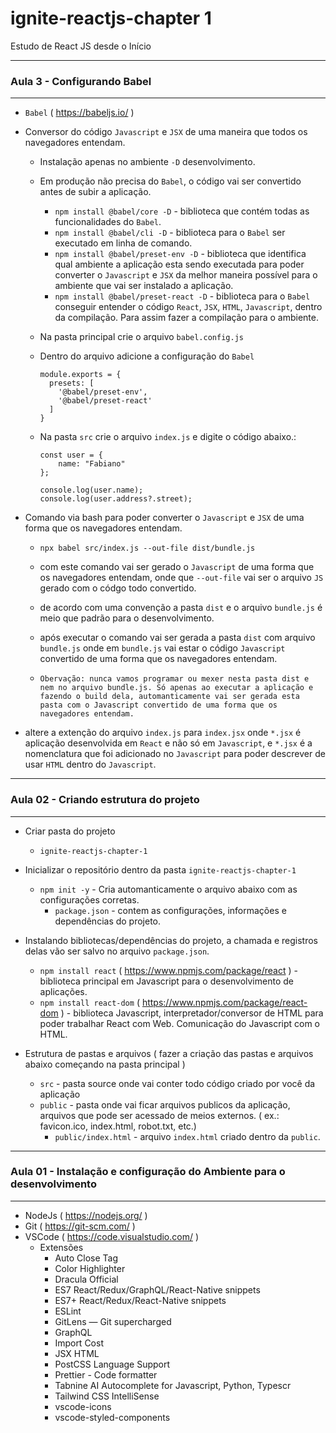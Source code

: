 # ignite-reactjs-chapter 1

Estudo de React JS desde o Início

---

### Aula 3 - Configurando Babel

---

- `Babel` ( https://babeljs.io/ )
- Conversor do código `Javascript` e `JSX` de uma maneira que todos os navegadores entendam.

  - Instalação apenas no ambiente `-D` desenvolvimento.
  - Em produção não precisa do `Babel`, o código vai ser convertido antes de subir a aplicação.

    - `npm install @babel/core -D` - biblioteca que contém todas as funcionalidades do `Babel`.
    - `npm install @babel/cli -D` - biblioteca para o `Babel` ser executado em linha de comando.
    - `npm install @babel/preset-env -D` - biblioteca que identifica qual ambiente a aplicação esta sendo executada para poder converter o `Javascript` e `JSX` da melhor maneira possível para o ambiente que vai ser instalado a aplicação.
    - `npm install @babel/preset-react -D` - biblioteca para o `Babel` conseguir entender o código `React`, `JSX`, `HTML`, `Javascript`, dentro da compilação. Para assim fazer a compilação para o ambiente.

  - Na pasta principal crie o arquivo `babel.config.js`
  - Dentro do arquivo adicione a configuração do `Babel`

    ```lang-js
    module.exports = {
      presets: [
        '@babel/preset-env',
        '@babel/preset-react'
      ]
    }
    ```

  - Na pasta `src` crie o arquivo `index.js` e digite o código abaixo.:

    ```lang-js
    const user = {
        name: "Fabiano"
    };

    console.log(user.name);
    console.log(user.address?.street);
    ```

- Comando via bash para poder converter o `Javascript` e `JSX` de uma forma que os navegadores entendam.

  - `npx babel src/index.js --out-file dist/bundle.js`
  - com este comando vai ser gerado o `Javascript` de uma forma que os navegadores entendam, onde que `--out-file` vai ser o arquivo `JS` gerado com o códgo todo convertido.
  - de acordo com uma convenção a pasta `dist` e o arquivo `bundle.js` é meio que padrão para o desenvolvimento.
  - após executar o comando vai ser gerada a pasta `dist` com arquivo `bundle.js` onde em `bundle.js` vai estar o código `Javascript` convertido de uma forma que os navegadores entendam.

  - ```
    Obervação: nunca vamos programar ou mexer nesta pasta dist e nem no arquivo bundle.js. Só apenas ao executar a aplicação e fazendo o build dela, automanticamente vai ser gerada esta pasta com o Javascript convertido de uma forma que os navegadores entendam.
    ```

- altere a extenção do arquivo `index.js` para `index.jsx` onde `*.jsx` é aplicação desenvolvida em `React` e não só em `Javascript`, e `*.jsx` é a nomenclatura que foi adicionado no `Javascript` para poder descrever de usar `HTML` dentro do `Javascript`.

---

### Aula 02 - Criando estrutura do projeto

---

- Criar pasta do projeto

  - `ignite-reactjs-chapter-1`

- Inicializar o repositório dentro da pasta `ignite-reactjs-chapter-1`

  - `npm init -y` - Cria automanticamente o arquivo abaixo com as configurações corretas.
    - `package.json` - contem as configurações, informações e dependências do projeto.

- Instalando bibliotecas/dependências do projeto, a chamada e registros delas vão ser salvo no arquivo `package.json`.

  - `npm install react` ( https://www.npmjs.com/package/react ) - biblioteca principal em Javascript para o desenvolvimento de aplicações.
  - `npm install react-dom` ( https://www.npmjs.com/package/react-dom ) - biblioteca Javascript, interpretador/conversor de HTML para poder trabalhar React com Web. Comunicação do Javascript com o HTML.

- Estrutura de pastas e arquivos ( fazer a criação das pastas e arquivos abaixo começando na pasta principal )
  - `src` - pasta source onde vai conter todo código criado por você da aplicação
  - `public` - pasta onde vai ficar arquivos publicos da aplicação, arquivos que pode ser acessado de meios externos. ( ex.: favicon.ico, index.html, robot.txt, etc.)
    - `public/index.html` - arquivo `index.html` criado dentro da `public`.

---

### Aula 01 - Instalação e configuração do Ambiente para o desenvolvimento

---

- NodeJs ( https://nodejs.org/ )
- Git ( https://git-scm.com/ )
- VSCode ( https://code.visualstudio.com/ )
  - Extensões
    - Auto Close Tag
    - Color Highlighter
    - Dracula Official
    - ES7 React/Redux/GraphQL/React-Native snippets
    - ES7+ React/Redux/React-Native snippets
    - ESLint
    - GitLens — Git supercharged
    - GraphQL
    - Import Cost
    - JSX HTML <tags/>
    - PostCSS Language Support
    - Prettier - Code formatter
    - Tabnine AI Autocomplete for Javascript, Python, Typescr
    - Tailwind CSS IntelliSense
    - vscode-icons
    - vscode-styled-components
